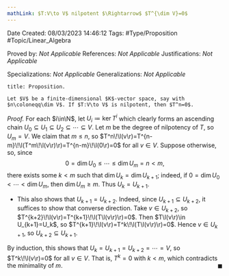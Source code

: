 ```yaml
---
mathLink: $T:V\to V$ nilpotent $\Rightarrow$ $T^{\dim V}=0$
---
```


<div class="topSpace"></div>

Date Created: 08/03/2023 14:46:12
Tags: #Type/Proposition #Topic/Linear_Algebra

Proved by: _Not Applicable_
References: _Not Applicable_
Justifications: _Not Applicable_

Specializations: _Not Applicable_
Generalizations: _Not Applicable_

``` ad-Proposition
title: Proposition.

Let $V$ be a finite-dimensional $K$-vector space, say with $n\coloneqq\dim V$. If $T:V\to V$ is nilpotent, then $T^n=0$.

```

<i>Proof.</i> For each $i\in\N$, let $U_i\coloneqq\ker T^i$ which clearly forms an ascending chain $U_0\subseteq U_1\subseteq U_2\subseteq\cdots\subseteq V$. Let $m$ be the degree of nilpotency of $T$, so $U_m=V$. We claim that $m\leq n$, so $T^n\!\l(v\r)=T^{n-m}\!\l(T^m\!\l(v\r)\r)=T^{n-m}\!\l(0\r)=0$ for all $v\in V$. Suppose otherwise, so, since
$$\begin{equation}
    0=\dim U_0\leq\cdots\leq\dim U_m=n<m,
\end{equation}$$
there exists some $k<m$ such that $\dim U_k=\dim U_{k+1}$; indeed, if $0=\dim U_0<\cdots<\dim U_m$, then $\dim U_m\geq m$. Thus $U_k=U_{k+1}$.
* This also shows that $U_{k+1}=U_{k+2}$. Indeed, since $U_{k+1}\subseteq U_{k+2}$, it suffices to show that converse direction. Take $v\in U_{k+2}$, so $T^{k+2}\!\l(v\r)=T^{k+1}\!\l(T\l(v\r)\r)=0$. Then $T\l(v\r)\in U_{k+1}=U_k$, so $T^{k+1}\!\l(v\r)=T^k\!\l(T\l(v\r)\r)=0$. Hence $v\in U_{k+1}$, so $U_{k+2}\subseteq U_{k+1}$.

By induction, this shows that $U_k=U_{k+1}=U_{k+2}=\cdots=V$, so $T^k\!\l(v\r)=0$ for all $v\in V$. That is, $T^k=0$ with $k<m$, which contradicts the minimality of $m$.<span style="float:right;">$\blacksquare$</span>
